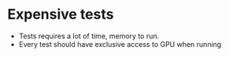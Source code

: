 # Expensive tests

- Tests requires a lot of time, memory to run.
- Every test should have exclusive access to GPU when running
